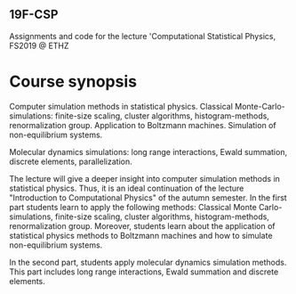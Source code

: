 ## 19F-CSP
Assignments and code for the lecture 'Computational Statistical Physics, FS2019 @ ETHZ

# Course synopsis
Computer simulation methods in statistical physics. Classical Monte-Carlo-simulations: finite-size scaling, cluster algorithms, histogram-methods, renormalization group. Application to Boltzmann machines. Simulation of non-equilibrium systems.

Molecular dynamics simulations: long range interactions, Ewald summation, discrete elements, parallelization.

The lecture will give a deeper insight into computer simulation methods in statistical physics. Thus, it is an ideal continuation of the lecture
"Introduction to Computational Physics" of the autumn semester. In the first part students learn to apply the following methods: Classical Monte Carlo-simulations, finite-size scaling, cluster algorithms, histogram-methods, renormalization group. Moreover, students learn about the application of statistical physics methods to Boltzmann machines and how to simulate non-equilibrium systems.

In the second part, students apply molecular dynamics simulation methods. This part includes long range interactions, Ewald summation and discrete elements.
